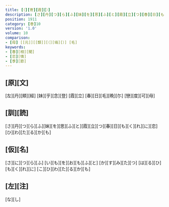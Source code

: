 ```yaml
---
title: [（][寄][霞][）]
description: [さ][丹][つ][ら][ふ][妹][を][思][ふ][と][霞][立][つ][春][日][も][く][れ][に][恋][ひ][わ][た][る][か][も]
position: 1911
category: [巻]10
version: '1.0'
volume: 10
comparison:
- [母] [[元]][[類]][（][塙][）] [毛]
keywords:
- [春][相][聞]
- [恋][情]
- [季][節]
---
```


## [原][文]

[左][丹][頬][經] [妹][乎][念][登] [霞][立] [春][日][毛][晩][尓] [戀][度][可][母]

## [訓][読]

[さ][丹][つ][ら][ふ][妹][を][思][ふ][と][霞][立][つ][春][日][も][く][れ][に][恋][ひ][わ][た][る][か][も]

## [仮][名]

[さ][に][つ][ら][ふ] [い][も][を][お][も][ふ][と] [か][す][み][た][つ] [は][る][ひ][も][く][れ][に] [こ][ひ][わ][た][る][か][も]

## [左][注]

[な][し]
